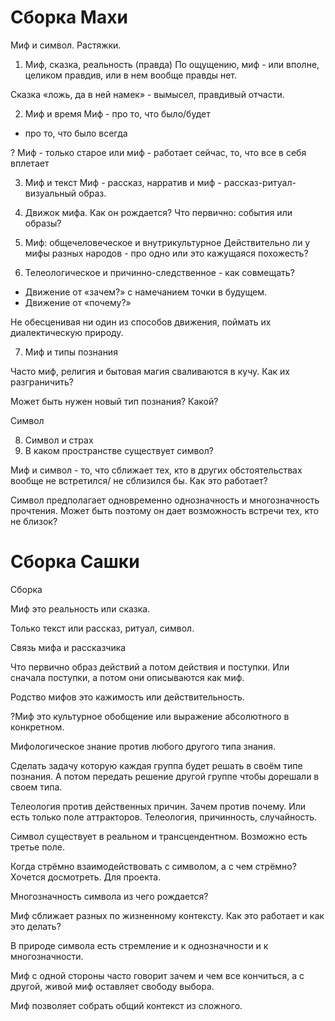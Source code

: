 # Сборка Махи
Миф и символ. Растяжки.

 1. Миф, сказка, реальность (правда)
По ощущению, миф - или вполне, целиком правдив, или в нем вообще правды нет.

Сказка «ложь, да в ней намек» - вымысел, правдивый отчасти.

 2. Миф и время
Миф - про то, что было/будет
 - про то, что было всегда

? Миф - только старое или миф - работает  сейчас, то, что все в себя вплетает

 3. Миф и текст
Миф - рассказ, нарратив и миф - рассказ-ритуал-визуальный образ.

 4. Движок мифа. Как он рождается?
Что первично: события или образы?

 5. Миф: общечеловеческое и внутрикультурное
Действительно ли у мифы разных народов - про одно или это кажущаяся похожесть?

 6. Телеологическое и причинно-следственное - как совмещать?

 - Движение от «зачем?» с намечанием точки в будущем.
 - Движение от «почему?»

Не обесценивая ни один из способов движения, поймать их диалектическую природу.

 7. Миф и типы познания

Часто миф, религия и бытовая магия сваливаются в кучу. Как их разграничить?

Может быть нужен новый тип познания? Какой?

Символ

 8. Символ и страх
 9. В каком пространстве существует символ?

Миф и символ - то, что сближает тех, кто в других обстоятельствах вообще не встретился/ не сблизился бы. Как это работает?

 Символ предполагает одновременно однозначность и многозначность прочтения. Может быть поэтому он дает возможность встречи тех, кто не близок?

# Сборка Сашки

Сборка 

Миф это реальность или сказка.

Только текст или рассказ, ритуал, символ.

Связь мифа и рассказчика

Что первично образ действий а потом действия и поступки. Или сначала поступки, а потом они описываются как миф.

Родство мифов это кажимость или действительность.

?Миф это культурное обобщение или выражение абсолютного в конкретном.

Мифологическое знание против любого другого типа знания. 

Сделать задачу которую каждая группа будет решать в своём типе познания. А потом передать решение другой группе чтобы дорешали в своем типа.

Телеология против действенных причин. Зачем против почему. Или есть только поле аттракторов. Телеология, причинность, случайность.

Символ существует в реальном и трансцендентном. Возможно есть третье поле. 

Когда стрёмно взаимодействовать с символом, а с чем стрёмно? Хочется досмотреть. Для проекта.

Многозначность символа из чего рождается? 

Миф сближает разных по жизненному контексту. Как это работает и как это делать?


В природе символа есть стремление и к однозначности и к многозначности.

Миф с одной стороны часто говорит зачем и чем все кончиться, а с другой, живой миф оставляет свободу выбора.

Миф позволяет собрать общий контекст из сложного.